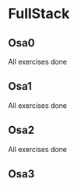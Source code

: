 # FullStack
## Osa0
All exercises done 
## Osa1
All exercises done 
## Osa2
All exercises done 
## Osa3

